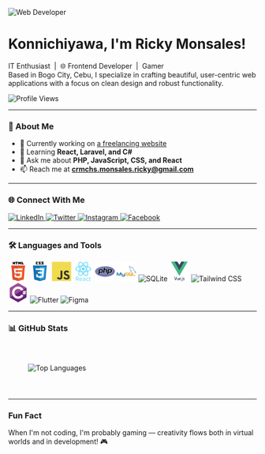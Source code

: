![Web Developer](https://github.com/user-attachments/assets/fe5feafa-5dfe-4cca-a1dd-976e0052118d)


<div align="left">
  <h1>Konnichiyawa, I'm Ricky Monsales!</h1>
  <p>
    IT Enthusiast&nbsp&nbsp|&nbsp&nbsp🌐 Frontend Developer&nbsp&nbsp|&nbsp&nbspGamer <br>
    Based in Bogo City, Cebu, I specialize in crafting beautiful, user-centric web applications with a focus on clean design and robust functionality.
  </p>
  <img src="https://komarev.com/ghpvc/?username=rikimaruu333&label=Profile%20views&color=0e75b6&style=for-the-badge" alt="Profile Views" />
</div>

---

### 🚀 About Me
- 🔭 Currently working on [a freelancing website](https://github.com/rikimaruu333/ComputerWizard)  
- 🌱 Learning **React, Laravel, and C#**  
- 💬 Ask me about **PHP, JavaScript, CSS, and React**  
- 📫 Reach me at **crmchs.monsales.ricky@gmail.com**  

---

### 🌐 Connect With Me
<div align="left">
  <a href="https://linkedin.com/in/monsales-ricky-n-367975343/" target="_blank">
    <img src="https://img.shields.io/badge/LinkedIn-0077B5?logo=linkedin&logoColor=white&style=for-the-badge" alt="LinkedIn">
  </a>
  <a href="https://twitter.com/wwwricksxm" target="_blank">
    <img src="https://img.shields.io/badge/Twitter-1DA1F2?logo=twitter&logoColor=white&style=for-the-badge" alt="Twitter">
  </a>
  <a href="https://instagram.com/wricks.m" target="_blank">
    <img src="https://img.shields.io/badge/Instagram-E4405F?logo=instagram&logoColor=white&style=for-the-badge" alt="Instagram">
  </a>
  <a href="https://facebook.com/ricky.monsales" target="_blank">
    <img src="https://img.shields.io/badge/Facebook-1877F2?logo=facebook&logoColor=white&style=for-the-badge" alt="Facebook">
  </a>
</div>

---

### 🛠️ Languages and Tools
<div align="left">
  <img src="https://raw.githubusercontent.com/devicons/devicon/master/icons/html5/html5-original-wordmark.svg" alt="HTML5" height="40" />
  <img src="https://raw.githubusercontent.com/devicons/devicon/master/icons/css3/css3-original-wordmark.svg" alt="CSS3" height="40" />
  <img src="https://raw.githubusercontent.com/devicons/devicon/master/icons/javascript/javascript-original.svg" alt="JavaScript" height="40" />
  <img src="https://raw.githubusercontent.com/devicons/devicon/master/icons/react/react-original-wordmark.svg" alt="React" height="40" />
  <img src="https://raw.githubusercontent.com/devicons/devicon/master/icons/php/php-original.svg" alt="PHP" height="40" />
  <img src="https://raw.githubusercontent.com/devicons/devicon/master/icons/mysql/mysql-original-wordmark.svg" alt="MySQL" height="40" />
  <img src="https://www.vectorlogo.zone/logos/sqlite/sqlite-icon.svg" alt="SQLite" height="40" />
  <img src="https://raw.githubusercontent.com/devicons/devicon/master/icons/vuejs/vuejs-original-wordmark.svg" alt="Vue.js" height="40" />
  <img src="https://www.vectorlogo.zone/logos/tailwindcss/tailwindcss-icon.svg" alt="Tailwind CSS" height="40" />
  <img src="https://raw.githubusercontent.com/devicons/devicon/master/icons/csharp/csharp-original.svg" alt="C#" height="40" />
  <img src="https://www.vectorlogo.zone/logos/flutterio/flutterio-icon.svg" alt="Flutter" height="40" />
  <img src="https://www.vectorlogo.zone/logos/figma/figma-icon.svg" alt="Figma" height="40" />
</div>

---

### 📊 GitHub Stats
<div align="left">
  <img 
    src="https://github-readme-stats.vercel.app/api/top-langs?username=rikimaruu333&layout=compact&locale=en&theme=radical&hide_border=false&border_radius=10" 
    alt="Top Languages" 
    height="200" 
    style="margin: 40px;" 
  />
</div>

---

### Fun Fact
When I'm not coding, I'm probably gaming — creativity flows both in virtual worlds and in development! 🎮 
